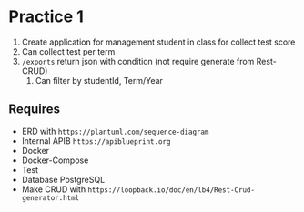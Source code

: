 # Practice 1

1. Create application for management student in class for collect test score
2. Can collect test per term
3. `/exports` return json with condition (not require generate from Rest-CRUD)
   1. Can filter by studentId, Term/Year

## Requires

- ERD with `https://plantuml.com/sequence-diagram`
- Internal APIB `https://apiblueprint.org`
- Docker
- Docker-Compose
- Test
- Database PostgreSQL
- Make CRUD with `https://loopback.io/doc/en/lb4/Rest-Crud-generator.html`
